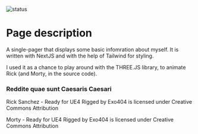 ![status](https://github.com/mx1613/michele.info/actions/workflows/node.js.yml/badge.svg)

# Page description 
A single-pager that displays some basic infomration about myself. It is written with NextJS and with the help of Tailwind for styling. 

I used it as a chance to play around with the THREE.JS library, to animate Rick (and Morty, in the source code).


### Reddite quae sunt Caesaris Caesari  

Rick Sanchez - Ready for UE4 Rigged by Exo404 is licensed under Creative Commons Attribution

Morty - Ready for UE4 Rigged by Exo404 is licensed under Creative Commons Attribution

